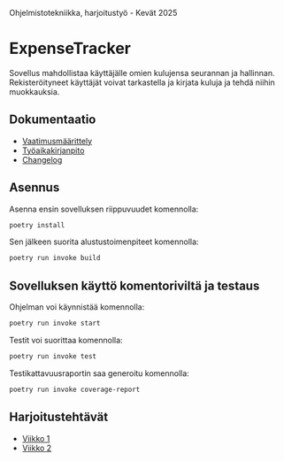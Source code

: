 Ohjelmistotekniikka, harjoitustyö - Kevät 2025

# ExpenseTracker

Sovellus mahdollistaa käyttäjälle omien kulujensa seurannan ja hallinnan. Rekisteröityneet käyttäjät voivat tarkastella ja kirjata kuluja ja tehdä niihin muokkauksia.

## Dokumentaatio

- [Vaatimusmäärittely](https://github.com/n1k1k/ot-harjoitustyo-2025/blob/9e1db73f452c580d0b6135e687d5edce58c4d413/dokumentaatio/vaatimusmaarittely.md)
- [Työaikakirjanpito](https://github.com/n1k1k/ot-harjoitustyo-2025/blob/9e1db73f452c580d0b6135e687d5edce58c4d413/dokumentaatio/tyoaikakirjanpito.md)
- [Changelog](https://github.com/n1k1k/ot-harjoitustyo-2025/blob/b29ff84f7de2e688edf4123f19cf08f461a53180/dokumentaatio/changelog.md)

## Asennus
Asenna ensin sovelluksen riippuvuudet komennolla:
 ```bash
 poetry install
 ```
   
Sen jälkeen suorita alustustoimenpiteet komennolla:
 ```bash
 poetry run invoke build
 ```

## Sovelluksen käyttö komentoriviltä ja testaus
Ohjelman voi käynnistää komennolla:
```bash
poetry run invoke start
```

Testit voi suorittaa komennolla:
```bash
poetry run invoke test
```

Testikattavuusraportin saa generoitu komennolla:
```bash
poetry run invoke coverage-report
```
   

## Harjoitustehtävät 

- [Viikko 1](https://github.com/n1k1k/ot-harjoitustyo-2025/tree/main/laskarit/viikko1.md)
- [Viikko 2](https://github.com/n1k1k/ot-harjoitustyo-2025/tree/main/laskarit/viikko2)
